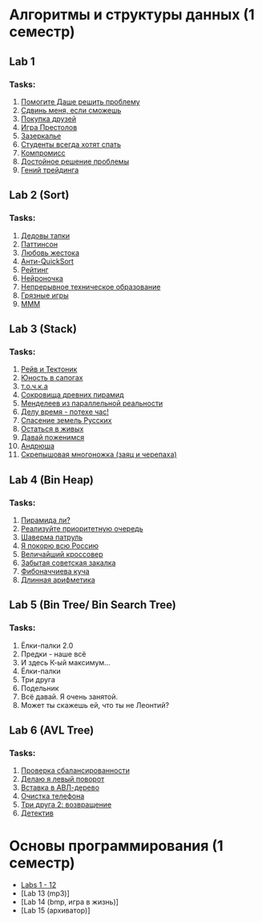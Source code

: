 # Алгоритмы и структуры данных (1 семестр)

## Lab 1
### Tasks: <br />
1. [Помогите Даше решить проблему](https://github.com/Screo-IS/itmo_activity/blob/main/Lab1/task_1.cpp) 
2. [Сдвинь меня, если сможешь](https://github.com/Screo-IS/itmo_activity/blob/main/Lab1/task_2.cpp)
3. [Покупка друзей](https://github.com/Screo-IS/itmo_activity/blob/main/Lab1/task_3.cpp)
4. [Игра Престолов](https://github.com/Screo-IS/itmo_activity/blob/main/Lab1/task_4.cpp)
5. [Зазеркалье](https://github.com/Screo-IS/itmo_activity/blob/main/Lab1/task_5.cpp)
6. [Студенты всегда хотят спать](https://github.com/Screo-IS/itmo_activity/blob/main/Lab1/task_6.cpp)
7. [Компромисс](https://github.com/Screo-IS/itmo_activity/blob/main/Lab1/task_7.cpp)
8. [Достойное решение проблемы](https://github.com/Screo-IS/itmo_activity/blob/main/Lab1/task_8.cpp)
9. [Гений трейдинга](https://github.com/Screo-IS/itmo_activity/blob/main/Lab1/task_9.cpp)

## Lab 2 (Sort)
### Tasks: <br />
1. [Дедовы тапки](https://github.com/Screo-IS/itmo_activity/blob/main/Lab2/task_1.cpp)
2. [Паттинсон](https://github.com/Screo-IS/itmo_activity/blob/main/Lab2/task_2.cpp)
3. [Любовь жестока](https://github.com/Screo-IS/itmo_activity/blob/main/Lab2/task_3.cpp)
4. [Анти-QuickSort](https://github.com/Screo-IS/itmo_activity/blob/main/Lab2/task_4.cpp)
5. [Рейтинг](https://github.com/Screo-IS/itmo_activity/blob/main/Lab2/task_5.cpp)
6. [Нейроночка](https://github.com/Screo-IS/itmo_activity/blob/main/Lab2/task_6.cpp)
7. [Непрерывное техническое образование](https://github.com/Screo-IS/itmo_activity/blob/main/Lab2/task_7.cpp)
8. [Грязные игры](https://github.com/Screo-IS/itmo_activity/blob/main/Lab2/task_8.cpp)
9. [МММ](https://github.com/Screo-IS/itmo_activity/blob/main/Lab2/task_9.cpp)

## Lab 3 (Stack)
### Tasks: <br />
1. [Рейв и Тектоник](https://github.com/Screo-IS/itmo_activity/blob/main/Lab3/task_1.cpp) 
2. [Юность в сапогах](https://github.com/Screo-IS/itmo_activity/blob/main/Lab3/task_2.cpp)
3. [т.о.ч.к.а](https://github.com/Screo-IS/itmo_activity/blob/main/Lab3/task_3.cpp)
4. [Сокровища древних пирамид](https://github.com/Screo-IS/itmo_activity/blob/main/Lab3/task_4.cpp)
5. [Менделеев из параллельной реальности](https://github.com/Screo-IS/itmo_activity/blob/main/Lab3/task_5.cpp)
6. [Делу время - потехе час!](https://github.com/Screo-IS/itmo_activity/blob/main/Lab3/task_6.cpp)
7. [Спасение земель Русских](https://github.com/Screo-IS/itmo_activity/blob/main/Lab3/task_7.cpp)
8. [Остаться в живых](https://github.com/Screo-IS/itmo_activity/blob/main/Lab3/task_8.cpp)
9. [Давай поженимся](https://github.com/Screo-IS/itmo_activity/blob/main/Lab3/task_9.cpp)
10. [Андрюша](https://github.com/Screo-IS/itmo_activity/blob/main/Lab3/task_10.cpp)
11. [Скрепышовая многоножка (заяц и черепаха)](https://github.com/Screo-IS/itmo_activity/blob/main/Lab3/task_11.cpp)

## Lab 4 (Bin Heap)
### Tasks: <br />
1. [Пирамида ли?](https://github.com/Screo-IS/itmo_activity/blob/main/Lab4/task_1.cpp)
2. [Реализуйте приоритетную очередь](https://github.com/Screo-IS/itmo_activity/blob/main/Lab4/task_2.cpp)
3. [Шаверма патруль](https://github.com/Screo-IS/itmo_activity/blob/main/Lab4/task_3.cpp)
4. [Я покорю всю Россию](https://github.com/Screo-IS/itmo_activity/blob/main/Lab4/task_4.cpp)
5. [Величайший кроссовер](https://github.com/Screo-IS/itmo_activity/blob/main/Lab4/task_5.cpp)
6. [Забытая советская закалка](https://github.com/Screo-IS/itmo_activity/blob/main/Lab4/task_6.cpp)
7. [Фибоначчиева куча](https://github.com/Screo-IS/itmo_activity/blob/main/Lab4/task_7.cpp)
8. [Длинная арифметика](https://github.com/Screo-IS/itmo_activity/blob/main/Lab4/task_8.cpp)

## Lab 5 (Bin Tree/ Bin Search Tree)
### Tasks: <br />
1. Ёлки-палки 2.0
2. Предки - наше всё
3. И здесь К-ый максимум...
4. Ёлки-палки
5. Три друга
6. Подельник
7. Всё давай. Я очень занятой.
8. Может ты скажешь ей, что ты не Леонтий?

## Lab 6 (AVL Tree)
### Tasks: <br />
1. [Проверка сбалансированности](https://github.com/Screo-IS/itmo_activity/blob/main/Lab6_AVL/task_1.cpp)
2. [Делаю я левый поворот](https://github.com/Screo-IS/itmo_activity/blob/main/Lab6_AVL/task_2.cpp)
3. [Вставка в АВЛ-дерево](https://github.com/Screo-IS/itmo_activity/blob/main/Lab6_AVL/task_3.cpp)
4. [Очистка телефона](https://github.com/Screo-IS/itmo_activity/blob/main/Lab6_AVL/task_4.cpp)
5. [Три друга 2: возвращение](https://github.com/Screo-IS/itmo_activity/blob/main/Lab6_AVL/task_5.cpp)
6. [Детектив](https://github.com/Screo-IS/itmo_activity/blob/main/Lab6_AVL/task_6.cpp)

# Основы программирования (1 семестр)
- [Labs 1 - 12](https://github.com/Screo-IS/itmo_activity/blob/main/Basics%20of%20programming/c/main.c)
- [Lab 13 (mp3)]
- [Lab 14 (bmp, игра в жизнь)]
- [Lab 15 (архиватор)]


